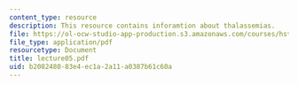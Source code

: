 ```yaml
---
content_type: resource
description: This resource contains inforamtion about thalassemias.
file: https://ol-ocw-studio-app-production.s3.amazonaws.com/courses/hst-161-molecular-biology-and-genetics-in-modern-medicine-fall-2007/b208248083e4ec1a2a11a0387b61c60a_lecture05.pdf
file_type: application/pdf
resourcetype: Document
title: lecture05.pdf
uid: b2082480-83e4-ec1a-2a11-a0387b61c60a
---
```

